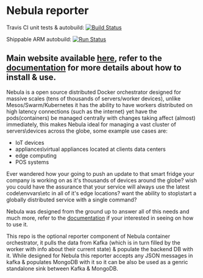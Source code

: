 # Nebula reporter

Travis CI unit tests & autobuild: [![Build Status](https://travis-ci.org/nebula-orchestrator/reporter.svg?branch=master)](https://travis-ci.org/nebula-orchestrator/reporter)

Shippable ARM autobuild: [![Run Status](https://api.shippable.com/projects/5c72a897339444060092f8cf/badge?branch=master)]()

## Main website available [here](https://nebula-orchestrator.github.io/), refer to the [documentation](http://nebula.readthedocs.io/en/latest/) for more details about how to install & use.

Nebula is a open source distributed Docker orchestrator designed for massive scales (tens of thousands of servers/worker devices), unlike Mesos/Swarm/Kubernetes it has the ability to have workers distributed on high latency connections (such as the internet) yet have the pods(containers) be managed centrally with changes taking affect (almost) immediately, this makes Nebula ideal for managing a vast cluster of servers\devices across the globe, some example use cases are:

* IoT devices
* appliances\virtual appliances located at clients data centers 
* edge computing
* POS systems

Ever wandered how your going to push an update to that smart fridge your company is working on as it's thousands of devices around the globe?
wish you could have the assurance that your service will always use the latest code\envvars\etc in all of it's edge locations?
want the ability to stop\start a globally distributed service with a single command?

Nebula was designed from the ground up to answer all of this needs and much more, refer to the [documentation](http://nebula.readthedocs.io/en/latest/) if your interested in seeing on how to use it.

This repo is the optional reporter component of Nebula container orchestrator, it pulls the data from Kafka (which is in turn filled by the worker with info about their current state) & populate the backend DB with it.
While designed for Nebula this reporter accepts any JSON messages in kafka & populates MongoDB with it so it can be also be used as a genric standalone sink between Kafka & MongoDB.
